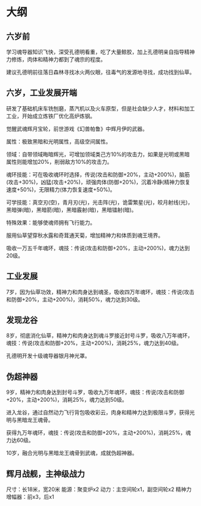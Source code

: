 # 大纲

## 六岁前

学习魂导器知识飞快，深受孔德明看重，吃了大量鲸胶，加上孔德明亲自指导精神力修炼，肉体和精神力都到了魂宗的程度。

建议孔德明前往落日森林寻找冰火两仪眼，往毒气的发源地寻找，成功找到仙草。

## 六岁，工业发展开端

研发了基础机床车铣刨磨，蒸汽机以及火车原型，但是社会缺少人才，材料和加工工业，开始成立炼铁厂优化高炉炼钢。

觉醒武魂辉月宝轮，前世游戏《幻兽帕鲁》中辉月伊的武器。

属性：极致黑暗和光明属性，高级空间属性。

领域：自带领域晦暗辉光，可增加领域类己方10%的攻击力，如果是光明或黑暗属性则能增加20%，削弱敌方10%的攻击力。

魂环技能：可在吸收魂环时选择，传说(攻击和防御+20%，主动+200%)，脑筋(攻击+30%)，凶猛(攻击+20%)，顽强肉体(防御+20%)，沉着冷静(精神力恢复速度+50%)，无限精力(体力恢复速度+50%)。

可学技能：真空刃(空)，青月刃(光)，光击阵(光)，诡雷繁星(光)，皎月射线(光)，黑暗弹(暗)，黑暗箭(暗)，黑暗霰射(暗)，黑暗镭射(暗)。

特殊效果：能够使魂师拥有飞行能力。

服用仙草望穿秋水露和奇茸通天菊，增加精神力和体质到魂王境界。

吸收一万五千年魂环，魂技：传说(攻击和防御+20%，主动+200%)，魂力达到20级。

## 工业发展

7岁，因为仙草功效，精神力和肉身达到魂圣，吸收四万年魂环，魂技：传说(攻击和防御+20%，主动+200%)，消耗50%，魂力达到30级。

## 发现龙谷

8岁，彻底消化仙草，精神力和肉身达到魂斗罗接近封号斗罗，吸收八万年魂环，魂技：传说(攻击和防御+20%，主动+200%)，消耗25%，魂力达到40级。

孔德明开发十级魂导器银月神光罩。

## 伪超神器

9岁，精神力和肉身达到封号斗罗，吸收九万年魂环，魂技：传说(攻击和防御+20%，主动+200%)，消耗25%，魂力达到50级。

进入龙谷，通过自然动力飞行背包吸收彩云，肉身和精神力达到极限斗罗，获得光明与黑暗龙王魂骨。

获得九万年魂环，魂技：传说(攻击和防御+20%，主动+200%)，消耗25%，魂力达60级。

10岁，融合光明与黑暗龙王魂骨到武魂，成就伪超神器。

## 辉月战舰，主神级战力

尺寸：长18米，宽20米
能源：聚变炉x2
动力：主空间轮x1，副空间轮x2
精神力增幅器：前x3，后x1